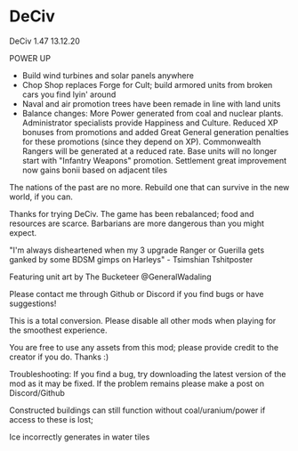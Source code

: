 # DeCiv
DeCiv 1.47
13.12.20

POWER UP

- Build wind turbines and solar panels anywhere
- Chop Shop replaces Forge for Cult; build armored units from broken cars you find lyin' around
- Naval and air promotion trees have been remade in line with land units
- Balance changes: More Power generated from coal and nuclear plants. Administrator specialists provide Happiness and Culture. Reduced XP bonuses from promotions and added Great General generation penalties for these promotions (since they depend on XP). Commonwealth Rangers will be generated at a reduced rate. Base units will no longer start with "Infantry Weapons" promotion. Settlement great improvement now gains bonii based on adjacent tiles

The nations of the past are no more. Rebuild one that can survive in the new world, if you can.

Thanks for trying DeCiv. The game has been rebalanced; food and resources are scarce. Barbarians are more dangerous than you might expect.

"I'm always disheartened when my 3 upgrade Ranger or Guerilla gets ganked by some BDSM gimps on Harleys" - Tsimshian Tshitposter

Featuring unit art by The Bucketeer @GeneralWadaling

Please contact me through Github or Discord if you find bugs or have suggestions!

This is a total conversion. Please disable all other mods when playing for the smoothest experience.

You are free to use any assets from this mod; please provide credit to the creator if you do. Thanks :)

Troubleshooting: If you find a bug, try downloading the latest version of the mod as it may be fixed. If the problem remains please make a post on Discord/Github

Constructed buildings can still function without coal/uranium/power if access to these is lost; 

Ice incorrectly generates in water tiles
